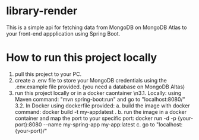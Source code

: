 # library-render
This is a simple api for fetching data from MongoDB on MongoDB Atlas to your front-end appplication using Spring Boot.

# How to run this project locally
1. pull this project to your PC.
2. create a .env file to store your MongoDB credentials using the .env.example file provided. (you need a database on MongoDB Altas)
3. run this project locally or in a docker caontainer
   \n3.1. Locally: using Maven command: "mvn spring-boot:run" and go to "localhost:8080/"
   3.2. In Docker using dockerfile provided:
     a. build the image with docker command: docker build -t my-app:latest .
     b. run the image in a docker container and map the port to your specific port: docker run -d -p {your-port}:8080 --name my-spring-app my-app:latest
     c. go to "localhost:{your-port}/"
